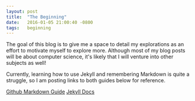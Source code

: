 ```yaml
---
layout: post
title:  "The Beginning"
date:   2016-01-05 21:00:40 -0800
tags:   beginning
---
```

The goal of this blog is to give me a space to detail my explorations as an effort to motivate myself to explore more. Although most of my blog posts will be about computer science, it's likely that I will venture into other subjects as well!

Currently, learning how to use Jekyll and remembering Markdown is quite a struggle, so I am posting links to both guides below for reference.

[Github Markdown Guide][markdown]
[Jekyll Docs][jekyll]

[markdown]: https://guides.github.com/features/mastering-markdown/
[jekyll]: http://jekyllrb.com/docs/home/